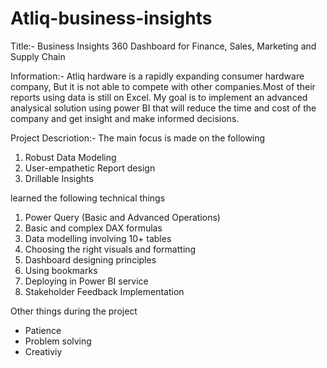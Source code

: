 # Atliq-business-insights

Title:- Business Insights 360 Dashboard for Finance, Sales, Marketing and Supply Chain

Information:-
Atliq hardware is a rapidly expanding consumer hardware company, But it is not able to compete with other companies.Most of their reports using data is still on Excel.
My goal is to implement an advanced analysical solution using power BI that will reduce the time and cost of the company and get insight and make informed decisions.

Project Descriotion:-
The main focus is made on the following

1. Robust Data Modeling
2. User-empathetic Report design
3. Drillable Insights

 learned the following technical things

1. Power Query (Basic and Advanced Operations) 
2. Basic and complex DAX formulas
3. Data modelling involving 10+ tables
4. Choosing the right visuals and formatting
5. Dashboard designing principles
6. Using bookmarks
7. Deploying in Power BI service
8. Stakeholder Feedback Implementation

 Other things during the project
 - Patience
 - Problem solving
 - Creativiy

   
